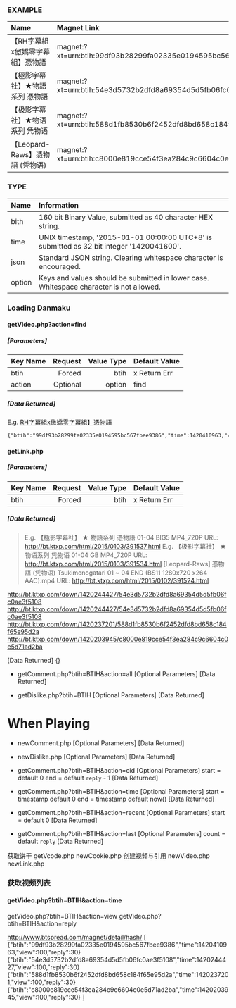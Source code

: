 ### EXAMPLE
|Name                           |Magnet Link                                                 |
| :---------------------------- | :--------------------------------------------------------- |
|【RH字幕組x傲嬌零字幕組】憑物語|magnet:?xt=urn:btih:99df93b28299fa02335e0194595bc567fbee9386|
|【極影字幕社】★物語系列 憑物語|magnet:?xt=urn:btih:54e3d5732b2dfd8a69354d5d5fb06fc0ae3f5108|
|【极影字幕社】★物语系列 凭物语|magnet:?xt=urn:btih:588d1fb8530b6f2452dfd8bd658c184f65e95d2a|
|【Leopard-Raws】憑物語 (凭物语)|magnet:?xt=urn:btih:c8000e819cce54f3ea284c9c6604c0e5d71ad2ba|
### TYPE  
|Name  |Information                                                                               |
| :--- | :--------------------------------------------------------------------------------------- |
|bith  |160 bit Binary Value, submitted as 40 character HEX string.                               |
|time  |UNIX timestamp, '2015-01-01 00:00:00 UTC+8' is submitted as 32 bit integer '1420041600'.  |
|json  |Standard JSON string. Clearing whitespace character is encouraged.                        |
|option|Keys and values should be submitted in lower case. Whitespace character is not allowed.   |
### Loading Danmaku  
#### getVideo.php?action=find  
##### [Parameters]
|Key Name|Request |Value Type|Default Value|
| :----- | -----: | -------: | :---------- |
|btih    |  Forced|      btih|x Return Err |
|action  |Optional|    option|find         |
##### [Data Returned]
E.g. [RH字幕組x傲嬌零字幕組】憑物語](http://bt.ktxp.com/html/2015/0105/391659.html)
```
{"btih":"99df93b28299fa02335e0194595bc567fbee9386","time":1420410963,"view":100,"reply":30}
```
#### getLink.php
##### [Parameters]

|Key Name|Request |Value Type|Default Value|
|:-------|-------:|---------:|:------------|
|btih    |  Forced|      btih|x Return Err |
##### [Data Returned]
>	E.g. 【極影字幕社】 ★ 物語系列 憑物語 01-04 BIG5 MP4_720P
>	URL: http://bt.ktxp.com/html/2015/0103/391537.html
>	E.g. 【极影字幕社】 ★ 物语系列 凭物语 01-04 GB MP4_720P
>	URL: http://bt.ktxp.com/html/2015/0103/391534.html
>	[Leopard-Raws] 憑物語 (凭物语) Tsukimonogatari 01 ~ 04 END (BS11 1280x720 x264 AAC).mp4
>	URL: http://bt.ktxp.com/html/2015/0102/391524.html

http://bt.ktxp.com/down/1420244427/54e3d5732b2dfd8a69354d5d5fb06fc0ae3f5108
http://bt.ktxp.com/down/1420244427/54e3d5732b2dfd8a69354d5d5fb06fc0ae3f5108
http://bt.ktxp.com/down/1420237201/588d1fb8530b6f2452dfd8bd658c184f65e95d2a
http://bt.ktxp.com/down/1420203945/c8000e819cce54f3ea284c9c6604c0e5d71ad2ba



[Data Returned]
{}
*	getComment.php?btih=BTIH&action=all
[Optional Parameters]
[Data Returned]

*	getDislike.php?btih=BTIH
[Optional Parameters]
[Data Returned]

# When Playing
*	newComment.php
[Optional Parameters]
[Data Returned]

*	newDislike.php
[Optional Parameters]
[Data Returned]

*	getComment.php?btih=BTIH&action=cid
[Optional Parameters]
	start = default 0
	end   = default `reply` - 1
[Data Returned]

*	getComment.php?btih=BTIH&action=time
[Optional Parameters]
	start = timestamp default 0
	end   = timestamp default now()
[Data Returned]

*	getComment.php?btih=BTIH&action=recent
[Optional Parameters]
	start = default 0
[Data Returned]

*	getComment.php?btih=BTIH&action=last
[Optional Parameters]
	count = default `reply`
[Data Returned]

获取饼干
getVcode.php
newCookie.php
创建视频与引用
newVideo.php
newLink.php
### 获取视频列表

#### getVideo.php?btih=BTIH&action=time
getVideo.php?btih=BTIH&action=view
getVideo.php?btih=BTIH&action=reply

http://www.btspread.com/magnet/detail/hash/
[
	{"btih":"99df93b28299fa02335e0194595bc567fbee9386","time":1420410963,"view":100,"reply":30}
	{"btih":"54e3d5732b2dfd8a69354d5d5fb06fc0ae3f5108","time":1420244427,"view":100,"reply":30}
	{"btih":"588d1fb8530b6f2452dfd8bd658c184f65e95d2a","time":1420237201,"view":100,"reply":30}
	{"btih":"c8000e819cce54f3ea284c9c6604c0e5d71ad2ba","time":1420203945,"view":100,"reply":30}
]
